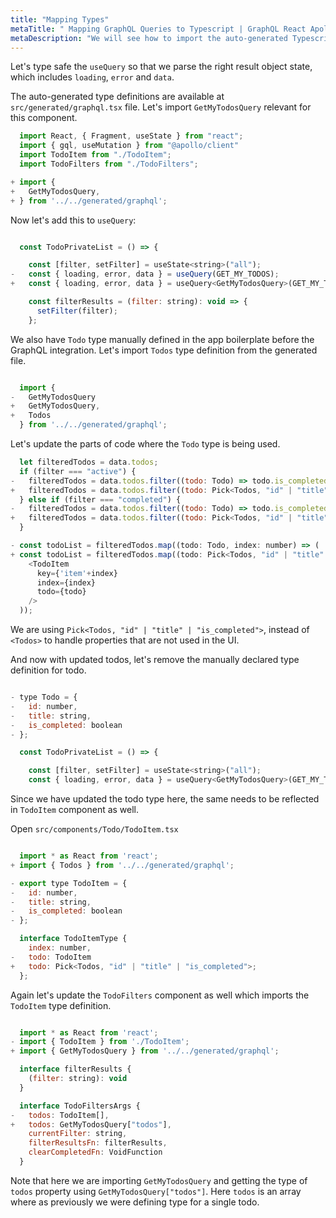 ```yaml
---
title: "Mapping Types"
metaTitle: " Mapping GraphQL Queries to Typescript | GraphQL React Apollo Typescript Tutorial"
metaDescription: "We will see how to import the auto-generated Typescript types for GraphQL queries to add type safety to Todo component"
---
```


Let's type safe the `useQuery` so that we parse the right result object state, which includes `loading`, `error` and `data`.

The auto-generated type definitions are available at `src/generated/graphql.tsx` file. Let's import `GetMyTodosQuery` relevant for this component.

```javascript
  import React, { Fragment, useState } from "react";
  import { gql, useMutation } from "@apollo/client"
  import TodoItem from "./TodoItem";
  import TodoFilters from "./TodoFilters";

+ import {
+   GetMyTodosQuery,
+ } from '../../generated/graphql';

```

Now let's add this to `useQuery`:

```javascript

  const TodoPrivateList = () => {

    const [filter, setFilter] = useState<string>("all");
-   const { loading, error, data } = useQuery(GET_MY_TODOS);
+   const { loading, error, data } = useQuery<GetMyTodosQuery>(GET_MY_TODOS);

    const filterResults = (filter: string): void => {
      setFilter(filter);
    };

```

We also have `Todo` type manually defined in the app boilerplate before the GraphQL integration. Let's import `Todos` type definition from the generated file.

```javascript

  import {
-   GetMyTodosQuery
+   GetMyTodosQuery,
+   Todos
  } from '../../generated/graphql';

```

Let's update the parts of code where the `Todo` type is being used.

```javascript
  let filteredTodos = data.todos;
  if (filter === "active") {
-   filteredTodos = data.todos.filter((todo: Todo) => todo.is_completed !== true);
+   filteredTodos = data.todos.filter((todo: Pick<Todos, "id" | "title" | "is_completed">) => todo.is_completed !== true);
  } else if (filter === "completed") {
-   filteredTodos = data.todos.filter((todo: Todo) => todo.is_completed === true);
+   filteredTodos = data.todos.filter((todo: Pick<Todos, "id" | "title" | "is_completed">) => todo.is_completed === true);
  }

- const todoList = filteredTodos.map((todo: Todo, index: number) => (
+ const todoList = filteredTodos.map((todo: Pick<Todos, "id" | "title" | "is_completed">, index: number) => (
    <TodoItem
      key={'item'+index}
      index={index}
      todo={todo}
    />
  ));
```

We are using `Pick<Todos, "id" | "title" | "is_completed">`, instead of `<Todos>` to handle properties that are not used in the UI.

And now with updated todos, let's remove the manually declared type definition for todo.

```javascript

- type Todo = {
-   id: number,
-   title: string,
-   is_completed: boolean
- };

  const TodoPrivateList = () => {

    const [filter, setFilter] = useState<string>("all");
    const { loading, error, data } = useQuery<GetMyTodosQuery>(GET_MY_TODOS);

```

Since we have updated the todo type here, the same needs to be reflected in `TodoItem` component as well.

Open `src/components/Todo/TodoItem.tsx`

```javascript

  import * as React from 'react';
+ import { Todos } from '../../generated/graphql';

- export type TodoItem = {
-   id: number,
-   title: string,
-   is_completed: boolean
- };

  interface TodoItemType {
    index: number,
-   todo: TodoItem
+   todo: Pick<Todos, "id" | "title" | "is_completed">;
  };

```

Again let's update the `TodoFilters` component as well which imports the `TodoItem` type definition.

```javascript

  import * as React from 'react';
- import { TodoItem } from './TodoItem';
+ import { GetMyTodosQuery } from '../../generated/graphql';

  interface filterResults {
    (filter: string): void
  }

  interface TodoFiltersArgs {
-   todos: TodoItem[],
+   todos: GetMyTodosQuery["todos"],
    currentFilter: string,
    filterResultsFn: filterResults,
    clearCompletedFn: VoidFunction
  }

```

Note that here we are importing `GetMyTodosQuery` and getting the type of `todos` property using `GetMyTodosQuery["todos"]`. Here `todos` is an array where as previously we were defining type for a single todo.
